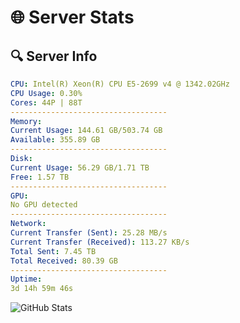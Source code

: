 # 🌐 Server Stats
## 🔍 Server Info
```yaml
CPU: Intel(R) Xeon(R) CPU E5-2699 v4 @ 1342.02GHz
CPU Usage: 0.30%
Cores: 44P | 88T
-----------------------------------
Memory:
Current Usage: 144.61 GB/503.74 GB
Available: 355.89 GB
-----------------------------------
Disk:
Current Usage: 56.29 GB/1.71 TB
Free: 1.57 TB
-----------------------------------
GPU:
No GPU detected
-----------------------------------
Network:
Current Transfer (Sent): 25.28 MB/s
Current Transfer (Received): 113.27 KB/s
Total Sent: 7.45 TB
Total Received: 80.39 GB
-----------------------------------
Uptime:
3d 14h 59m 46s
```
![GitHub Stats](https://img.shields.io/badge/Updated-2025-03-11_12:22:35-blue)